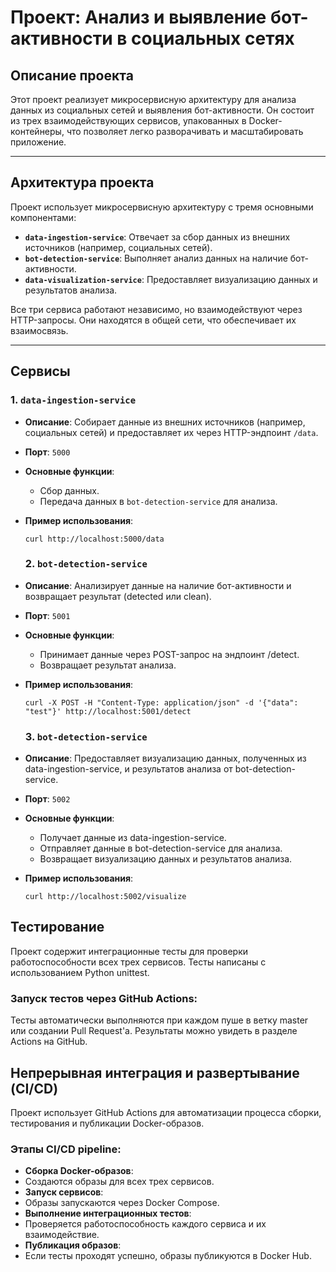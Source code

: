 # Проект: Анализ и выявление бот-активности в социальных сетях

## Описание проекта

Этот проект реализует микросервисную архитектуру для анализа данных из социальных сетей и выявления бот-активности. Он состоит из трех взаимодействующих сервисов, упакованных в Docker-контейнеры, что позволяет легко разворачивать и масштабировать приложение.

---

## Архитектура проекта

Проект использует микросервисную архитектуру с тремя основными компонентами:
- **`data-ingestion-service`**: Отвечает за сбор данных из внешних источников (например, социальных сетей).
- **`bot-detection-service`**: Выполняет анализ данных на наличие бот-активности.
- **`data-visualization-service`**: Предоставляет визуализацию данных и результатов анализа.

Все три сервиса работают независимо, но взаимодействуют через HTTP-запросы. Они находятся в общей сети, что обеспечивает их взаимосвязь.

---

## Сервисы

### 1. `data-ingestion-service`
- **Описание**: Собирает данные из внешних источников (например, социальных сетей) и предоставляет их через HTTP-эндпоинт `/data`.
- **Порт**: `5000`
- **Основные функции**:
  - Сбор данных.
  - Передача данных в `bot-detection-service` для анализа.
- **Пример использования**:
  ```
  curl http://localhost:5000/data
  ```

  ### 2. `bot-detection-service`
- **Описание**: Анализирует данные на наличие бот-активности и возвращает результат (detected или clean).
- **Порт**: `5001`
- **Основные функции**:
  - Принимает данные через POST-запрос на эндпоинт /detect.
  - Возвращает результат анализа.
- **Пример использования**:
  ```
  curl -X POST -H "Content-Type: application/json" -d '{"data": "test"}' http://localhost:5001/detect
  ```

  ### 3. `bot-detection-service`
- **Описание**: Предоставляет визуализацию данных, полученных из data-ingestion-service, и результатов анализа от bot-detection-service.
- **Порт**: `5002`
- **Основные функции**:
  - Получает данные из data-ingestion-service.
  - Отправляет данные в bot-detection-service для анализа.
  - Возвращает визуализацию данных и результатов анализа.
- **Пример использования**:
  ```
  curl http://localhost:5002/visualize
  ```
 
 ## Тестирование
 Проект содержит интеграционные тесты для проверки работоспособности всех трех сервисов. Тесты написаны с использованием Python unittest.
 
 ### Запуск тестов через GitHub Actions:
Тесты автоматически выполняются при каждом пуше в ветку master или создании Pull Request'а. Результаты можно увидеть в разделе Actions на GitHub.

 ## Непрерывная интеграция и развертывание (CI/CD)
Проект использует GitHub Actions для автоматизации процесса сборки, тестирования и публикации Docker-образов.

 ### Этапы CI/CD pipeline:
- **Сборка Docker-образов**:
- Создаются образы для всех трех сервисов.
- **Запуск сервисов**:
- Образы запускаются через Docker Compose.
- **Выполнение интеграционных тестов**:
- Проверяется работоспособность каждого сервиса и их взаимодействие.
- **Публикация образов**:
- Если тесты проходят успешно, образы публикуются в Docker Hub.

